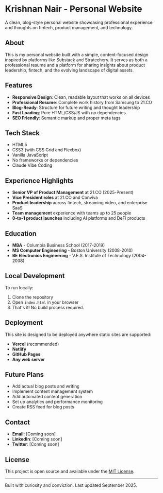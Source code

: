 # Krishnan Nair - Personal Website

A clean, blog-style personal website showcasing professional experience and thoughts on fintech, product management, and technology.

## About

This is my personal website built with a simple, content-focused design inspired by platforms like Substack and Stratechery. It serves as both a professional resume and a platform for sharing insights about product leadership, fintech, and the evolving landscape of digital assets.

## Features

- **Responsive Design**: Clean, readable layout that works on all devices
- **Professional Resume**: Complete work history from Samsung to 21.CO
- **Blog-Ready**: Structure for future writing and thought leadership
- **Fast Loading**: Pure HTML/CSS/JS with no dependencies
- **SEO Friendly**: Semantic markup and proper meta tags

## Tech Stack

- HTML5
- CSS3 (with CSS Grid and Flexbox)
- Vanilla JavaScript
- No frameworks or dependencies
- Claude Vibe Coding

## Experience Highlights

- **Senior VP of Product Management** at 21.CO (2025-Present)
- **Vice President roles** at 21.CO and Conviva
- **Product leadership** across fintech, streaming video, and enterprise SaaS
- **Team management** experience with teams up to 25 people
- **0-to-1 product launches** including AI platforms and DeFi products

## Education

- **MBA** - Columbia Business School (2017-2019)
- **MS Computer Engineering** - Boston University (2008-2010) 
- **BE Electronics Engineering** - V.E.S. Institute of Technology (2004-2008)

## Local Development

To run locally:

1. Clone the repository
2. Open `index.html` in your browser
3. That's it! No build process required.

## Deployment

This site is designed to be deployed anywhere static sites are supported:

- **Vercel** (recommended)
- **Netlify**
- **GitHub Pages**
- **Any web server**

## Future Plans

- Add actual blog posts and writing
- Implement content management system
- Add automated content generation
- Set up analytics and performance monitoring
- Create RSS feed for blog posts

## Contact

- **Email**: [Coming soon]
- **LinkedIn**: [Coming soon]
- **Twitter**: [Coming soon]

## License

This project is open source and available under the [MIT License](LICENSE).

---

Built with curiosity and conviction. Last updated September 2025.
